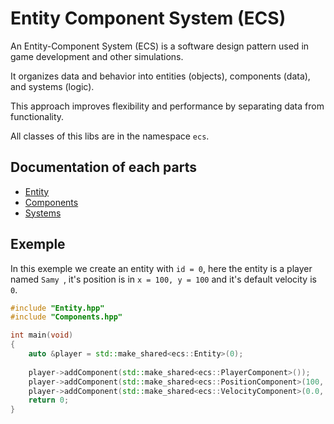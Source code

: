 # Entity Component System (ECS)

An Entity-Component System (ECS) is a software design pattern used in game
development and other simulations.

It organizes data and behavior into entities (objects), components (data), and
systems (logic).

This approach improves flexibility and performance by separating data from
functionality.

All classes of this libs are in the namespace ``ecs``.

## Documentation of each parts

- [Entity](./entity.md)
- [Components](./components.md)
- [Systems](./system.md)

## Exemple

In this exemple we create an entity with ``id = 0``, here the entity is a player
named ``Samy
``, it's position is in ``x = 100, y = 100`` and it's default velocity is ``0``.

```cpp
#include "Entity.hpp"
#include "Components.hpp"

int main(void)
{
    auto &player = std::make_shared<ecs::Entity>(0);
    
    player->addComponent(std::make_shared<ecs::PlayerComponent>());
    player->addComponent(std::make_shared<ecs::PositionComponent>(100, 100));
    player->addComponent(std::make_shared<ecs::VelocityComponent>(0.0, 0.0));
    return 0;
}
```